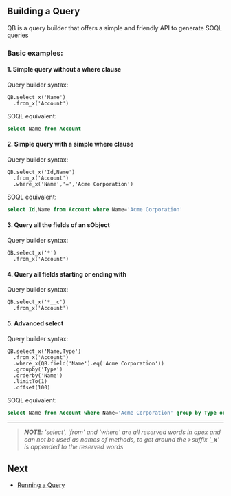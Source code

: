 
## Building a Query

QB is a query builder that offers a simple and friendly API to generate SOQL queries

### Basic examples:

#### 1. **Simple query without a where clause**

Query builder syntax:
  ```apex
  QB.select_x('Name')
    .from_x('Account')
  ```

SOQL equivalent:
  ```sql
  select Name from Account
  ```


#### 2. **Simple query with a simple where clause**

Query builder syntax:
  ```apex
  QB.select_x('Id,Name')
    .from_x('Account')
    .where_x('Name','=','Acme Corporation')
  ```

SOQL equivalent:
  ```sql
  select Id,Name from Account where Name='Acme Corporation'
  ```

#### 3. Query all the fields of an sObject

Query builder syntax:
  ```apex
  QB.select_x('*')
    .from_x('Account')
  ```
  
#### 4. Query all fields starting or ending with

Query builder syntax:
  ```apex
  QB.select_x('*__c')
    .from_x('Account')
  ```
  
#### 5. Advanced select 

Query builder syntax:
  ```apex
  QB.select_x('Name,Type')
    .from_x('Account')
    .where_x(QB.field('Name').eq('Acme Corporation'))
    .groupby('Type')
    .orderby('Name')
    .limitTo(1)
    .offset(100)
  ```
SOQL equivalent:
  ```sql
  select Name from Account where Name='Acme Corporation' group by Type order by Name limit 1 offset 100
  ```
--------  
>*__NOTE__: 
>'select', 'from' and 'where' are all reserved words in apex and can not be used as names of methods, to get around the >suffix '__\_x__' is appended to the reserved words*

## Next

* [Running a Query](RUN.md) 
